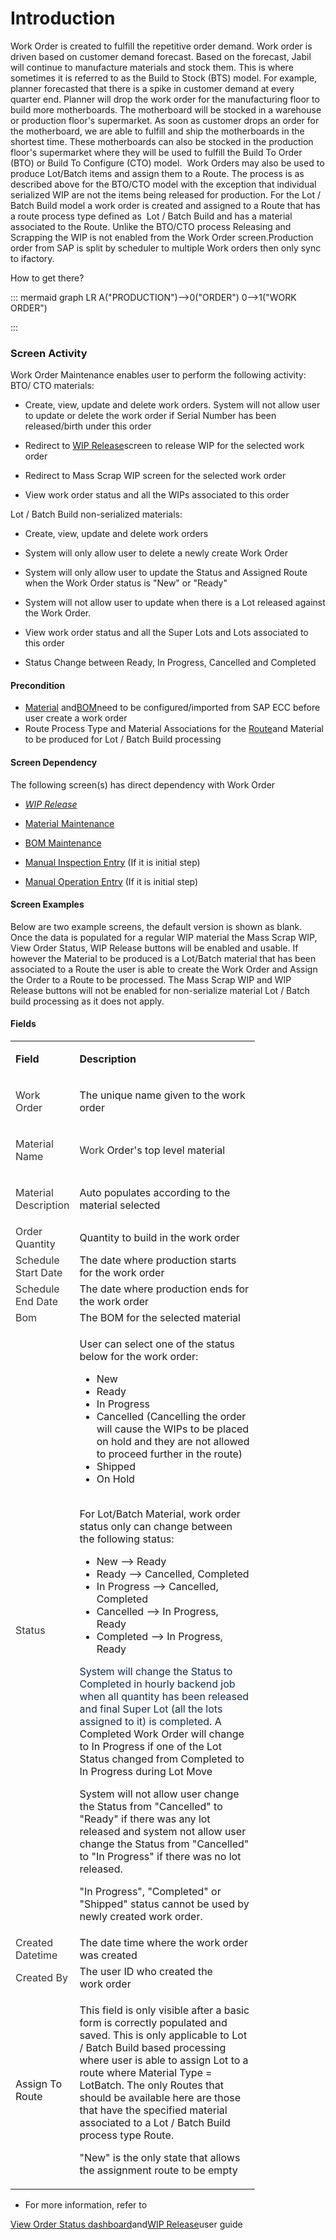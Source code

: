 # Introduction

Work Order is created to fulfill the repetitive order demand. Work order is driven based on customer demand forecast. Based on the forecast, Jabil will continue to manufacture materials and stock them. This is where sometimes it is referred to as the Build to Stock (BTS) model. For example, planner forecasted that there is a spike in customer demand at every quarter end. Planner will drop the work order for the manufacturing floor to build more motherboards. The motherboard will be stocked in a warehouse or production floor's supermarket. As soon as customer drops an order for the motherboard, we are able to fulfill and ship the motherboards in the shortest time. These motherboards can also be stocked in the production floor's supermarket where they will be used to fulfill the Build To Order (BTO) or Build To Configure (CTO) model. 
Work Orders may also be used to produce Lot/Batch items and assign them to a Route. The process is as described above for the BTO/CTO model with the exception that individual serialized WIP are not the items being released for production. For the Lot / Batch Build model a work order is created and assigned to a Route that has a route process type defined as 
Lot / Batch Build and has a material associated to the Route. Unlike the BTO/CTO process Releasing and Scrapping the WIP is not enabled from the Work Order screen.Production order from SAP is split by scheduler to multiple Work orders then only sync to ifactory. 

How to get there?



::: mermaid
graph LR
A("PRODUCTION")-->0("ORDER")
0-->1("WORK ORDER")

:::


### Screen Activity


Work Order Maintenance enables user to perform the following activity:
BTO/ CTO materials:

- Create, view, update and delete work orders. System will not allow user to update or delete the work order if Serial Number has been released/birth under this order

- Redirect to
[WIP Release](/iFactory-JGP-MES/iFactory-JGP-MES-Home/iFactory-JGP-MS/CONTENT/General-Production/WIP-Release-%2D-Assembly.md)screen to release WIP for the selected work order
- Redirect to Mass Scrap WIP screen for the selected work order

- View work order status and all the WIPs associated to this order


Lot / Batch Build non-serialized materials:

- Create, view, update and delete work orders


- System will only allow user to delete a newly create Work Order

- System will only allow user to update the Status and Assigned Route when the Work Order status is "New" or "Ready"

- System will not allow user to update when there is a Lot released against the Work Order.

- View work order status and all the Super Lots and Lots associated to this order


- Status Change between Ready, In Progress, Cancelled and Completed



#### Precondition




- [Material](/iFactory-JGP-MES/iFactory-JGP-MES-Home/iFactory-JGP-MS/CONTENT/Data-Importer/Materials-Data-Importer.md)
and[BOM](iFactory-JGP-MES/iFactory-JGP-MES-Home/iFactory-JGP-MS/CONTENT/Lot-Batch-Production/Work-Order-(Batch-Manufacturing-2.0).md)need to be configured/imported from SAP ECC before user create a work order
- Route Process Type and Material Associations for the
[Route](/iFactory-JGP-MES/iFactory-JGP-MES-Home/iFactory-JGP-MS/CONTENT/Phoenix-Scripting/GetDataCollectForWIPAndRouteStep.md)and Material to be produced for Lot / Batch Build processing


#### Screen Dependency


The following screen(s) has direct dependency with Work Order

- *[WIP Release](/iFactory-JGP-MES/iFactory-JGP-MES-Home/iFactory-JGP-MS/CONTENT/General-Production/WIP-Release-%2D-Assembly.md)*

- [Material Maintenance](/iFactory-JGP-MES/iFactory-JGP-MES-Home/iFactory-JGP-MS/CONTENT/Data-Importer/Materials-Data-Importer.md)

- [BOM Maintenance](iFactory-JGP-MES/iFactory-JGP-MES-Home/iFactory-JGP-MS/CONTENT/Lot-Batch-Production/Work-Order-(Batch-Manufacturing-2.0).md)

- [Manual Inspection Entry](/iFactory-JGP-MES/iFactory-JGP-MES-Home/iFactory-JGP-MS/CONTENT/Lot-Batch-Production/Lot-Station-(Batch-Manufacturing-2.0)/Manual-Inspection-Entry-(Batch-Manufacturing-2.0).md)
(If it is initial step)
- [Manual Operation Entry](/iFactory-JGP-MES/iFactory-JGP-MES-Home/iFactory-JGP-MS/CONTENT/Lot-Batch-Production/Lot-Station-(Batch-Manufacturing-2.0)/Manual-Operation-Entry-(Batch-Manufacturing-2.0).md)
(If it is initial step)


#### Screen Examples


Below are two
example screens, the default version is shown as blank. Once the data is populated for a regular WIP material the Mass Scrap WIP, View Order Status, WIP Release buttons will be enabled and usable. If however the Material to be produced is a Lot/Batch material that has been associated to a Route the user is able to create the Work Order and Assign the Order to a Route to be processed. The Mass Scrap WIP and WIP Release buttons will not be enabled for non-serialize material Lot / Batch build processing as it does not apply. 





#### Fields



<table class="relative-table wrapped confluenceTable" style="width: 77.5645%;"><colgroup><col style="width: 10.4023%;" /><col style="width: 89.5977%;" /></colgroup><tbody><tr><td class="highlight confluenceTd" style="text-align: left;"><p><strong>Field</strong></p></td><td class="highlight confluenceTd" style="text-align: left;"><p><strong>Description</strong></p></td></tr><tr><td style="text-align: left;" class="confluenceTd"><p><span style="color: rgb(51,51,51);">Work Order</span></p></td><td style="text-align: left;" class="confluenceTd"><p>The unique name given to the work order</p></td></tr><tr><td style="text-align: left;" class="confluenceTd"><p><span style="color: rgb(51,51,51);">Material Name</span></p></td><td style="text-align: left;" class="confluenceTd"><p><span style="color: rgb(51,51,51);">Work </span>Order's top level material</p></td></tr><tr><td style="text-align: left;" class="confluenceTd"><p><span style="color: rgb(51,51,51);">Material Description</span></p></td><td style="text-align: left;" class="confluenceTd"><p>Auto populates according to the material selected</p></td></tr><tr><td style="text-align: left;" colspan="1" class="confluenceTd"><span style="color: rgb(51,51,51);">Order Quantity</span></td><td style="text-align: left;" colspan="1" class="confluenceTd">Quantity to build in the work order</td></tr><tr><td style="text-align: left;" colspan="1" class="confluenceTd"><span style="color: rgb(51,51,51);">Schedule Start Date</span></td><td style="text-align: left;" colspan="1" class="confluenceTd">The date where production starts for the work order</td></tr><tr><td style="text-align: left;" colspan="1" class="confluenceTd"><span style="color: rgb(51,51,51);">Schedule End Date</span></td><td style="text-align: left;" colspan="1" class="confluenceTd"><span>The date where production ends for the work order</span></td></tr><tr><td style="text-align: left;" colspan="1" class="confluenceTd"><span style="color: rgb(51,51,51);">Bom</span></td><td style="text-align: left;" colspan="1" class="confluenceTd">The BOM for the selected material</td></tr><tr><td style="text-align: left;" colspan="1" class="confluenceTd"><span style="color: rgb(51,51,51);">Status</span></td><td style="text-align: left;" colspan="1" class="confluenceTd"><p>User can select one of the status below for the work order:</p><ul><li>New</li><li>Ready</li><li>In Progress</li><li>Cancelled (Cancelling the order will cause the WIPs to be placed on hold and they are not allowed to proceed further in the route)</li><li>Shipped</li><li>On Hold</li></ul><p><br />For Lot/Batch Material, work order status only can change between the following status:</p><ul><li>New --> Ready</li><li>Ready --> Cancelled, Completed</li><li>In Progress --> Cancelled, Completed</li><li>Cancelled --> In Progress, Ready</li><li>Completed --> In Progress, Ready</li></ul><p><span style="color: rgb(23,43,77);">System will change the Status to Completed in hourly backend job when all quantity has been released and final Super Lot (all the lots assigned to it) is completed. </span>A Completed Work Order will change to In Progress if one of the Lot Status changed from Completed to In Progress during Lot Move</p><p>System will not allow user change the Status from "Cancelled" to "Ready" if there was any lot released and system not allow user change the Status from "Cancelled" to "In Progress" if there was no lot released.</p><p>"In Progress", "Completed" or "Shipped" status cannot be used by newly created work order.</p></td></tr><tr><td style="text-align: left;" colspan="1" class="confluenceTd"><span style="color: rgb(51,51,51);">Created Datetime</span></td><td style="text-align: left;" colspan="1" class="confluenceTd">The date time where the work order was created</td></tr><tr><td style="text-align: left;" colspan="1" class="confluenceTd"><span style="color: rgb(51,51,51);">Created By</span></td><td style="text-align: left;" colspan="1" class="confluenceTd"><span>The user ID who created the work order</span></td></tr><tr><td style="text-align: left;" colspan="1" class="confluenceTd">Assign To Route</td><td style="text-align: left;" colspan="1" class="confluenceTd"><p>This field is only visible after a basic form is correctly populated and saved. This is only applicable to Lot / Batch Build based processing where user is able to assign Lot to a route where Material Type = LotBatch. The only Routes that should be available here are those that have the specified material associated to a Lot / Batch Build process type Route.</p><p>"New" is the only state that allows the assignment route to be empty</p></td></tr></tbody></table>




- For more information, refer to

[View Order Status dashboard](/iFactory-JGP-MES/iFactory-JGP-MES-Home/iFactory-JGP-MS/CONTENT/Report/Dashboard/Planned-Order-View.md)and[WIP Release](/iFactory-JGP-MES/iFactory-JGP-MES-Home/iFactory-JGP-MS/CONTENT/General-Production/WIP-Release-%2D-Assembly.md)user guide